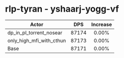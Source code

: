 # rlp-tyran - yshaarj-yogg-vf
| Actor | DPS | Increase |
|---|:---:|:---:|
|dp_in_pl_torrent_nosear|87174|0.00%|
|only_high_mfi_with_cthun|87173|0.00%|
|Base|87171|0.00%|
